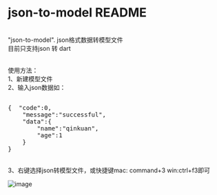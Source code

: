 # json-to-model README

<br>"json-to-model". json格式数据转模型文件
<br>目前只支持json 转 dart

<br>使用方法：
<br>1、新建模型文件
<br>2、输入json数据如：
<pre> 
{  "code":0,
    "message":"successful",
    "data":{
        "name":"qinkuan",
        "age":1
    }
}
</pre>

<br>3、右键选择json转模型文件，或快捷键mac: command+3 win:ctrl+f3即可

<!-- ![image](https://github.com/Gordon2780/Jsontomodel/blob/main/assets/example.gif) -->
![image](https://www.baidu.com/img/bd_logo1.png)


<!-- <img src ="./assets/example.gif"/> -->
